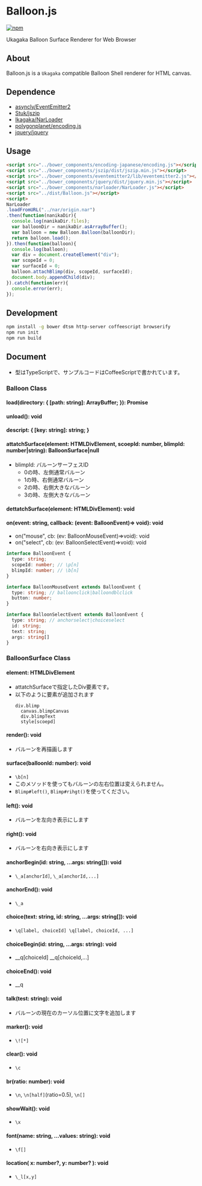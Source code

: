 # Balloon.js

[![npm](https://img.shields.io/npm/v/ikagaka.balloon.js.svg?style=flat)](https://npmjs.com/package/ikagaka.balloon.js)

Ukagaka Balloon Surface Renderer for Web Browser

## About
Balloon.js is a `Ukagaka` compatible Balloon Shell renderer for HTML canvas.
<!---
* [demo](https://ikagaka.github.io/Balloon.js/demo/playground.html)
-->

## Dependence
* [asyncly/EventEmitter2](https://github.com/asyncly/EventEmitter2)
* [Stuk/jszip](https://github.com/Stuk/jszip)
* [Ikagaka/NarLoader](https://github.com/Ikagaka/NarLoader/)
* [polygonplanet/encoding.js](https://github.com/polygonplanet/encoding.js)
* [jquery/jquery](https://github.com/jquery/jquery)

## Usage

```html
<script src="../bower_components/encoding-japanese/encoding.js"></script>
<script src="../bower_components/jszip/dist/jszip.min.js"></script>
<script src="../bower_components/eventemitter2/lib/eventemitter2.js"></script>
<script src="../bower_components/jquery/dist/jquery.min.js"></script>
<script src="../bower_components/narloader/NarLoader.js"></script>
<script src="../dist/Balloon.js"></script>
<script>
NarLoader
.loadFromURL("../nar/origin.nar")
.then(function(nanikaDir){
  console.log(nanikaDir.files);
  var balloonDir = nanikaDir.asArrayBuffer();
  var balloon = new Balloon.Balloon(balloonDir);
  return balloon.load();
}).then(function(balloon){
  console.log(balloon);
  var div = document.createElement("div");
  var scopeId = 0;
  var surfaceId = 0;
  balloon.attachBlimp(div, scopeId, surfaceId);
  document.body.appendChild(div);
}).catch(function(err){
  console.error(err);
});
```

## Development

```sh
npm install -g bower dtsm http-server coffeescript browserify
npm run init
npm run build
```

## Document
* 型はTypeScriptで、サンプルコードはCoffeeScriptで書かれています。


### Balloon Class
#### load(directory: { [path: string]: ArrayBuffer; }): Promise<Shell>
#### unload(): void
#### descript: { [key: string]: string; }
#### attatchSurface(element: HTMLDivElement, scoepId: number, blimpId: number|string): BalloonSurface|null
* blimpId: バルーンサーフェスID
  * 0の時、左側通常バルーン
  * 1の時、右側通常バルーン
  * 2の時、右側大きなバルーン
  * 3の時、左側大きなバルーン

#### dettatchSurface(element: HTMLDivElement): void
#### on(event: string, callback: (event: BalloonEvent)=> void): void
* on("mouse", cb: (ev: BalloonMouseEvent)=>void): void
* on("select", cb: (ev: BalloonSelectEvent)=>void): void

```typescript
interface BalloonEvent {
  type: string;
  scopeId: number; // \p[n]
  blimpId: number; // \b[n]
}

interface BalloonMouseEvent extends BalloonEvent {
  type: string; // balloonclick|balloondblclick
  button: number;
}

interface BalloonSelectEvent extends BalloonEvent {
  type: string; // anchorselect|choiceselect
  id: string;
  text: string;
  args: string[]
}
```

### BalloonSurface Class
#### element: HTMLDivElement
* attatchSurfaceで指定したDiv要素です。
* 以下のように要素が追加されます
  ```jade
  div.blimp
    canvas.blimpCanvas
    div.blimpText
    style[scoepd]
  ```

#### render(): void
* バルーンを再描画します

#### surface(balloonId: number): void
* `\b[n]`
* このメソッドを使ってもバルーンの左右位置は変えられません。
* `Blimp#left()`, `Blimp#rihgt()`を使ってください。

#### left(): void
* バルーンを左向き表示にします

#### right(): void
* バルーンを右向き表示にします

#### anchorBegin(id: string, ...args: string[]): void
* `\_a[anchorId]`, `\_a[anchorId,...]`

#### anchorEnd(): void
* `\_a`

#### choice(text: string, id: string, ...args: string[]): void
* `\q[label, choiceId] \q[label, choiceId, ...]`

#### choiceBegin(id: string, ...args: string): void
* \__q[choiceId] \__q[choiceId,...]

#### choiceEnd(): void
* \__q

#### talk(test: string): void
* バルーンの現在のカーソル位置に文字を追加します

#### marker(): void
* `\![*]`

#### clear(): void
* `\c`

#### br(ratio: number): void
* `\n`, `\n[half]`(ratio=0.5), `\n[]`

#### showWait(): void
* `\x`

#### font(name: string, ...values: string): void
* `\f[]`

#### location( x: number?, y: number? ): void
* `\_l[x,y]`
